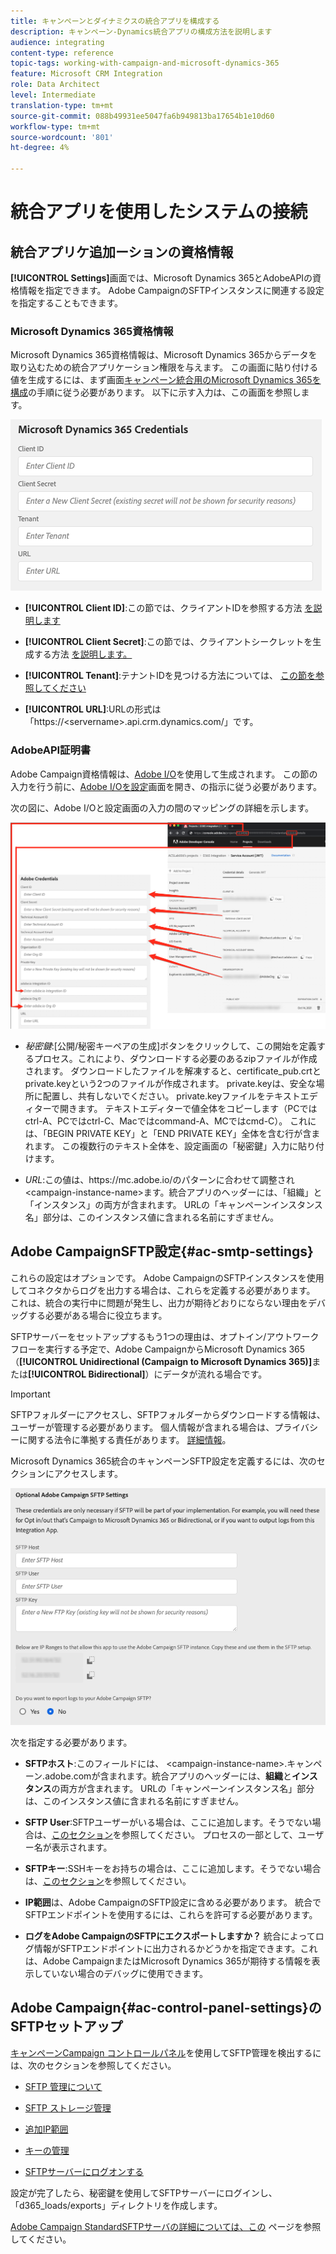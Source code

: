 ```yaml
---
title: キャンペーンとダイナミクスの統合アプリを構成する
description: キャンペーン-Dynamics統合アプリの構成方法を説明します
audience: integrating
content-type: reference
topic-tags: working-with-campaign-and-microsoft-dynamics-365
feature: Microsoft CRM Integration
role: Data Architect
level: Intermediate
translation-type: tm+mt
source-git-commit: 088b49931ee5047fa6b949813ba17654b1e10d60
workflow-type: tm+mt
source-wordcount: '801'
ht-degree: 4%

---
```



# 統合アプリを使用したシステムの接続

## 統合アプリケ追加ーションの資格情報

**[!UICONTROL Settings]**&#x200B;画面では、Microsoft Dynamics 365とAdobeAPIの資格情報を指定できます。 Adobe CampaignのSFTPインスタンスに関連する設定を指定することもできます。

### Microsoft Dynamics 365資格情報

Microsoft Dynamics 365資格情報は、Microsoft Dynamics 365からデータを取り込むための統合アプリケーション権限を与えます。  この画面に貼り付ける値を生成するには、まず画面[キャンペーン統合用のMicrosoft Dynamics 365を構成](../../integrating/using/d365-acs-configure-d365.md)の手順に従う必要があります。 以下に示す入力は、この画面を参照します。

![](assets/do-not-localize/d365-to-acs-ui-page-workflows-settings-d365.png)

* **[!UICONTROL Client ID]**:この節では、クライアントIDを参照する方法 [を説明します](../../integrating/using/d365-acs-configure-d365.md#register-a-new-app)

* **[!UICONTROL Client Secret]**:この節では、クライアントシークレットを生成する方法 [を説明します。](../../integrating/using/d365-acs-configure-d365.md#generate-a-client-secret)

* **[!UICONTROL Tenant]**:テナントIDを見つける方法については、 [この節を参照してください](../../integrating/using/d365-acs-configure-d365.md#get-the-tenant-id)

* **[!UICONTROL URL]**:URLの形式は「https://&lt;servername>.api.crm.dynamics.com/」です。

### AdobeAPI証明書

Adobe Campaign資格情報は、[Adobe I/O](https://www.adobe.io/)を使用して生成されます。 この節の入力を行う前に、[Adobe I/Oを設定](../../integrating/using/d365-acs-configure-adobe-io.md)画面を開き、の指示に従う必要があります。

次の図に、Adobe I/Oと設定画面の入力の間のマッピングの詳細を示します。

![](assets/do-not-localize/d365-to-acs-ui-page-workflows-settings-adobeio.png)

* *秘密鍵*:[公開/秘密キーペアの生成]ボタンをクリックして、この開始を定義するプロセス。これにより、ダウンロードする必要のあるzipファイルが作成されます。 ダウンロードしたファイルを解凍すると、certificate_pub.crtとprivate.keyという2つのファイルが作成されます。 private.keyは、安全な場所に配置し、共有しないでください。 private.keyファイルをテキストエディターで開きます。 テキストエディターで値全体をコピーします（PCではctrl-A、PCではctrl-C、Macではcommand-A、MCではcmd-C）。 これには、「BEGIN PRIVATE KEY」と「END PRIVATE KEY」全体を含む行が含まれます。 この複数行のテキスト全体を、設定画面の「秘密鍵」入力に貼り付けます。

* *URL*:この値は、https\://mc.adobe.io/のパターンに合わせて調整され&lt;campaign-instance-name>ます。統合アプリのヘッダーには、「組織」と「インスタンス」の両方が含まれます。 URLの「キャンペーンインスタンス名」部分は、このインスタンス値に含まれる名前にすぎません。

## Adobe CampaignSFTP設定{#ac-smtp-settings}

これらの設定はオプションです。 Adobe CampaignのSFTPインスタンスを使用してコネクタからログを出力する場合は、これらを定義する必要があります。 これは、統合の実行中に問題が発生し、出力が期待どおりにならない理由をデバッグする必要がある場合に役立ちます。

SFTPサーバーをセットアップするもう1つの理由は、オプトイン/アウトワークフローを実行する予定で、Adobe CampaignからMicrosoft Dynamics 365（**[!UICONTROL Unidirectional (Campaign to Microsoft Dynamics 365)]**&#x200B;または&#x200B;**[!UICONTROL Bidirectional]**）にデータが流れる場合です。

>[!IMPORTANT]
>
>SFTPフォルダーにアクセスし、SFTPフォルダーからダウンロードする情報は、ユーザーが管理する必要があります。 個人情報が含まれる場合は、プライバシーに関する法令に準拠する責任があります。 [詳細情報](../../integrating/using/d365-acs-notices-and-recommendations.md#acs-msdyn-manage-privacy)。


Microsoft Dynamics 365統合のキャンペーンSFTP設定を定義するには、次のセクションにアクセスします。

![](assets/do-not-localize/d365-to-acs-ui-page-workflows-settings-sftp.png)

次を指定する必要があります。

* **SFTPホスト**:このフィールドには、 &lt;campaign-instance-name>.キャンペーン.adobe.comが含まれます。統合アプリのヘッダーには、**組織**&#x200B;と&#x200B;**インスタンス**&#x200B;の両方が含まれます。 URLの「キャンペーンインスタンス名」部分は、このインスタンス値に含まれる名前にすぎません。

* **SFTP User**:SFTPユーザーがいる場合は、ここに追加します。そうでない場合は、[このセクション](#ac-control-panel-settings)を参照してください。 プロセスの一部として、ユーザー名が表示されます。

* **SFTPキー**:SSHキーをお持ちの場合は、ここに追加します。そうでない場合は、[このセクション](#ac-control-panel-settings)を参照してください。

* **IP範囲**&#x200B;は、Adobe CampaignのSFTP設定に含める必要があります。 統合でSFTPエンドポイントを使用するには、これらを許可する必要があります。

* **ログをAdobe CampaignのSFTPにエクスポートしますか？** 統合によってログ情報がSFTPエンドポイントに出力されるかどうかを指定できます。これは、Adobe CampaignまたはMicrosoft Dynamics 365が期待する情報を表示していない場合のデバッグに使用できます。

## Adobe Campaign{#ac-control-panel-settings}のSFTPセットアップ

[キャンペーンCampaign コントロールパネル](https://experienceleague.adobe.com/docs/control-panel/using/control-panel-home.html?lang=ja)を使用してSFTP管理を検出するには、次のセクションを参照してください。

* [SFTP 管理について](https://experienceleague.adobe.com/docs/control-panel/using/sftp-management/about-sftp-management.html?lang=en#sftp-management)

* [SFTP ストレージ管理](https://experienceleague.adobe.com/docs/control-panel/using/sftp-management/key-management.html?lang=en#installing-ssh-key)

* [追加IP範囲](https://experienceleague.adobe.com/docs/control-panel/using/sftp-management/ip-range-allow-listing.html?lang=en#sftp-management)

* [キーの管理](https://experienceleague.adobe.com/docs/control-panel/using/sftp-management/key-management.html?lang=en#sftp-management)

* [SFTPサーバーにログオンする](https://experienceleague.adobe.com/docs/control-panel/using/sftp-management/logging-into-sftp-server.html?lang=en#sftp-management)

設定が完了したら、秘密鍵を使用してSFTPサーバーにログインし、「d365_loads/exports」ディレクトリを作成します。

[Adobe Campaign StandardSFTPサーバの詳細については、この](https://experienceleague.adobe.com/docs/campaign-standard-learn/control-panel/sftp-management/monitoring-server-capacity.html?lang=ja#sftp-management) ページを参照してください。
